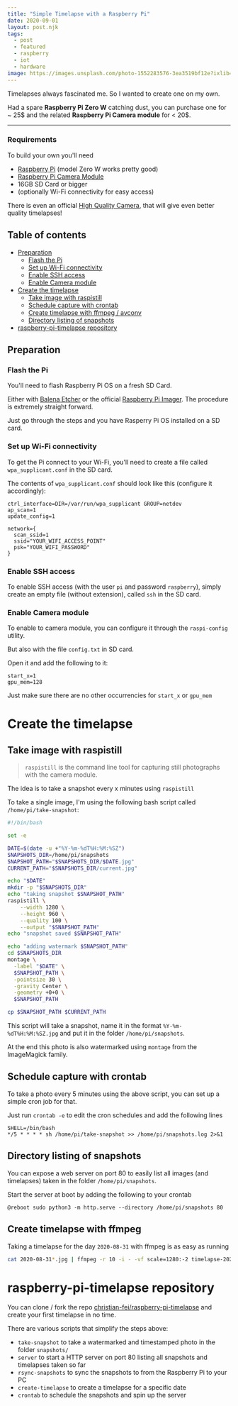 ```yaml
---
title: "Simple Timelapse with a Raspberry Pi"
date: 2020-09-01
layout: post.njk
tags:
  - post
  - featured
  - raspberry
  - iot
  - hardware
image: https://images.unsplash.com/photo-1552283576-3ea3519bf12e?ixlib=rb-1.2.1&ixid=eyJhcHBfaWQiOjEyMDd9&auto=format&fit=crop&w=600&q=80
---
```


Timelapses always fascinated me. So I wanted to create one on my own.

Had a spare **Raspberry Pi Zero W** catching dust, you can purchase one for ~ 25$ and the related **Raspberry Pi Camera module** for < 20$.

---

### Requirements

To build your own you'll need

- [Raspberry Pi](https://www.raspberrypi.org/) (model Zero W works pretty good)
- [Raspberry Pi Camera Module](https://www.raspberrypi.org/products/raspberry-pi-high-quality-camera/)
- 16GB SD Card or bigger
- (optionally Wi-Fi connectivity for easy access)

There is even an official [High Quality Camera](https://www.raspberrypi.org/products/raspberry-pi-high-quality-camera/), that will give even better quality timelapses!

## Table of contents

- [Preparation](#preparation)
  - [Flash the Pi](#flash-the-pi)
  - [Set up Wi-Fi connectivity](#set-up-wi-fi-connectivity)
  - [Enable SSH access](#enable-ssh-access)
  - [Enable Camera module](#enable-camera-module)
- [Create the timelapse](#create-the-timelapse)
  - [Take image with raspistill](#take-image-with-raspistill)
  - [Schedule capture with crontab](#schedule-capture-with-crontab)
  - [Create timelapse with ffmpeg / avconv](#create-timelapse-with-ffmpeg--avconv)
  - [Directory listing of snapshots](#directory-listing-of-snapshots)
- [raspberry-pi-timelapse repository](#raspberry-pi-timelapse-repository)

## Preparation

### Flash the Pi

You'll need to flash Raspberry Pi OS on a fresh SD Card.

Either with [Balena Etcher](https://www.balena.io/etcher/) or the official [Raspberry Pi Imager](https://www.raspberrypi.org/downloads/). The procedure is extremely straight forward.

Just go through the steps and you have Rasperry Pi OS installed on a SD card.


### Set up Wi-Fi connectivity

To get the Pi connect to your Wi-Fi, you'll need to create a file called `wpa_supplicant.conf` in the SD card.

The contents of `wpa_supplicant.conf` should look like this (configure it accordingly):

```
ctrl_interface=DIR=/var/run/wpa_supplicant GROUP=netdev
ap_scan=1
update_config=1

network={
  scan_ssid=1
  ssid="YOUR_WIFI_ACCESS_POINT"
  psk="YOUR_WIFI_PASSWORD"
}
```


### Enable SSH access

To enable SSH access (with the user `pi` and password `raspberry`), simply create an empty file (without extension), called `ssh` in the SD card.


### Enable Camera module

To enable to camera module, you can configure it through the `raspi-config` utility.

But also with the file `config.txt` in SD card.

Open it and add the following to it:

```
start_x=1
gpu_mem=128
```

Just make sure there are no other occurrencies for `start_x` or `gpu_mem`

# Create the timelapse

## Take image with raspistill

> `raspistill` is the command line tool for capturing still photographs with the camera module.

The idea is to take a snapshot every x minutes using `raspistill`

To take a single image, I'm using the following bash script called `/home/pi/take-snapshot`:

```sh
#!/bin/bash

set -e

DATE=$(date -u +"%Y-%m-%dT%H:%M:%SZ")
SNAPSHOTS_DIR=/home/pi/snapshots
SNAPSHOT_PATH="$SNAPSHOTS_DIR/$DATE.jpg"
CURRENT_PATH="$SNAPSHOTS_DIR/current.jpg"

echo "$DATE"
mkdir -p "$SNAPSHOTS_DIR"
echo "taking snapshot $SNAPSHOT_PATH"
raspistill \
	--width 1280 \
	--height 960 \
	--quality 100 \
	--output "$SNAPSHOT_PATH"
echo "snapshot saved $SNAPSHOT_PATH"

echo "adding watermark $SNAPSHOT_PATH"
cd $SNAPSHOTS_DIR
montage \
  -label "$DATE" \
  $SNAPSHOT_PATH \
  -pointsize 30 \
  -gravity Center \
  -geometry +0+0 \
  $SNAPSHOT_PATH

cp $SNAPSHOT_PATH $CURRENT_PATH
```

This script will take a snapshot, name it in the format `%Y-%m-%dT%H:%M:%SZ.jpg` and put it in the folder `/home/pi/snapshots`.

At the end this photo is also watermarked using `montage` from the ImageMagick family.


## Schedule capture with crontab

To take a photo every 5 minutes using the above script, you can set up a simple cron job for that.

Just run `crontab -e` to edit the cron schedules and add the following lines

```
SHELL=/bin/bash
*/5 * * * * sh /home/pi/take-snapshot >> /home/pi/snapshots.log 2>&1
```


## Directory listing of snapshots

You can expose a web server on port 80 to easily list all images (and timelapses) taken in the folder `/home/pi/snapshots`.

Start the server at boot by adding the following to your crontab

```
@reboot sudo python3 -m http.serve --directory /home/pi/snapshots 80
```


## Create timelapse with ffmpeg

Taking a timelapse for the day `2020-08-31` with ffmpeg is as easy as running

```sh
cat 2020-08-31*.jpg | ffmpeg -r 10 -i - -vf scale=1280:-2 timelapse-2020-08-31.mp4
```


# raspberry-pi-timelapse repository

You can clone / fork the repo [christian-fei/raspberry-pi-timelapse](https://github.com/christian-fei/raspberry-pi-timelapse) and create your first timelapse in no time.

There are various scripts that simplify the steps above:

- `take-snapshot` to take a watermarked and timestamped photo in the folder `snapshots/`
- `server` to start a HTTP server on port 80 listing all snapshots and timelapses taken so far
- `rsync-snapshots` to sync the snapshots to from the Raspberry Pi to your PC
- `create-timelapse` to create a timelapse for a specific date
- `crontab` to schedule the snapshots and spin up the server